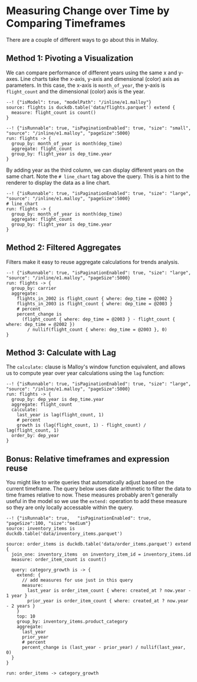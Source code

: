 # Measuring Change over Time by Comparing Timeframes
There are a couple of different ways to go about this in Malloy.

## Method 1: Pivoting a Visualization

We can compare performance of different years using the same x and y-axes.  Line charts take the x-axis, y-axis and dimensional (color) axis as parameters.
In this case, the x-axis is `month_of_year`, the y-axis is `flight_count` and the dimensional (color) axis is the year.

```malloy
--! {"isModel": true, "modelPath": "/inline/e1.malloy"}
source: flights is duckdb.table('data/flights.parquet') extend {
  measure: flight_count is count()
}
```

```malloy
--! {"isRunnable": true, "isPaginationEnabled": true, "size": "small", "source": "/inline/e1.malloy", "pageSize":5000}
run: flights -> {
  group_by: month_of_year is month(dep_time)
  aggregate: flight_count
  group_by: flight_year is dep_time.year
}
```

By adding year as the third column, we can display different years on the same chart. Note the `# line_chart` tag above the query. This is a hint to the renderer to display the data as a line chart.

```malloy
--! {"isRunnable": true, "isPaginationEnabled": true, "size": "large", "source": "/inline/e1.malloy", "pageSize":5000}
# line_chart
run: flights -> {
  group_by: month_of_year is month(dep_time)
  aggregate: flight_count
  group_by: flight_year is dep_time.year
}
```

## Method 2: Filtered Aggregates
Filters make it easy to reuse aggregate calculations for trends analysis.


```malloy
--! {"isRunnable": true, "isPaginationEnabled": true, "size": "large", "source": "/inline/e1.malloy", "pageSize":5000}
run: flights -> {
  group_by: carrier
  aggregate:
    flights_in_2002 is flight_count { where: dep_time = @2002 }
    flights_in_2003 is flight_count { where: dep_time = @2003 }
    # percent
    percent_change is 
      (flight_count { where: dep_time = @2003 } - flight_count { where: dep_time = @2002 })
        / nullif(flight_count { where: dep_time = @2003 }, 0)
}
```

## Method 3: Calculate with Lag

The `calculate:` clause is Malloy's window function equivalent, and allows us to compute year over year calculations using the `lag` function:

```malloy
--! {"isRunnable": true, "isPaginationEnabled": true, "size": "large", "source": "/inline/e1.malloy", "pageSize":5000}
run: flights -> {
  group_by: dep_year is dep_time.year
  aggregate: flight_count
  calculate: 
    last_year is lag(flight_count, 1)
    # percent
    growth is (lag(flight_count, 1) - flight_count) / lag(flight_count, 1)
  order_by: dep_year
}
```

## Bonus: Relative timeframes and expression reuse
You might like to write queries that automatically adjust based on the current timeframe.  The query below uses date arithmetic to filter the data to time frames relative to now.  These measures probably aren't generally useful in the model so we use the `extend:` operation to add these measure so they are only locally accessable within the query.

```malloy
--! {"isRunnable": true,   "isPaginationEnabled": true, "pageSize":100, "size":"medium"}
source: inventory_items is duckdb.table('data/inventory_items.parquet') 

source: order_items is duckdb.table('data/order_items.parquet') extend {
  join_one: inventory_items  on inventory_item_id = inventory_items.id
  measure: order_item_count is count()

  query: category_growth is -> {
    extend: {
      // add measures for use just in this query
      measure:
        last_year is order_item_count { where: created_at ? now.year - 1 year }
        prior_year is order_item_count { where: created_at ? now.year - 2 years }
    }
    top: 10
    group_by: inventory_items.product_category
    aggregate:
      last_year
      prior_year
      # percent
      percent_change is (last_year - prior_year) / nullif(last_year, 0)
  }
}

run: order_items -> category_growth
```
